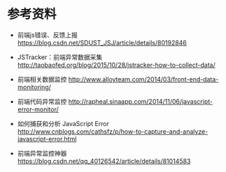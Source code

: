 # 参考资料

- 前端js错误、反馈上报
https://blog.csdn.net/SDUST_JSJ/article/details/80192846

- JSTracker：前端异常数据采集
http://taobaofed.org/blog/2015/10/28/jstracker-how-to-collect-data/

- 前端相关数据监控
http://www.alloyteam.com/2014/03/front-end-data-monitoring/

- 前端代码异常监控
http://rapheal.sinaapp.com/2014/11/06/javascript-error-monitor/

- 如何捕获和分析 JavaScript Error
http://www.cnblogs.com/cathsfz/p/how-to-capture-and-analyze-javascript-error.html

- 前端异常监控神器
https://blog.csdn.net/qq_40126542/article/details/81014583